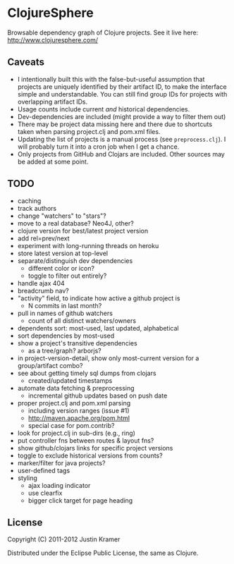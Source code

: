 # ClojureSphere

Browsable dependency graph of Clojure projects. See it live here: http://www.clojuresphere.com/

## Caveats

* I intentionally built this with the false-but-useful assumption that projects are uniquely identified by their artifact ID, to make the interface simple and understandable. You can still find group IDs for projects with overlapping artifact IDs.
* Usage counts include current *and* historical dependencies.
* Dev-dependencies are included (might provide a way to filter them out)
* There may be project data missing here and there due to shortcuts taken when parsing project.clj and pom.xml files.
* Updating the list of projects is a manual process (see `preprocess.clj`). I will probably turn it into a cron job when I get a chance.
* Only projects from GitHub and Clojars are included. Other sources may be added at some point.

## TODO

- caching
- track authors
- change "watchers" to "stars"?
- move to a real database? Neo4J, other?
- clojure version for best/latest project version
- add rel=prev/next
- experiment with long-running threads on heroku
- store latest version at top-level
- separate/distinguish dev dependencies
  - different color or icon?
  - toggle to filter out entirely?
- handle ajax 404
- breadcrumb nav?
- "activity" field, to indicate how active a github project is
  - N commits in last month?
- pull in names of github watchers
  - count of all distinct watchers/owners
- dependents sort: most-used, last updated, alphabetical
- sort dependencies by most-used
- show a project's transitive dependencies
  - as a tree/graph? arborjs?
- in project-version-detail, show only most-current version for a group/artifact combo?
- see about getting timely sql dumps from clojars
  - created/updated timestamps
- automate data fetching & preprocessing
  - incremental github updates based on push date
- proper project.clj and pom.xml parsing
  - including version ranges (issue #1)
  - http://maven.apache.org/pom.html
  - special case for pom.contrib?
- look for project.clj in sub-dirs (e.g., ring)
- put controller fns between routes & layout fns?
- show github/clojars links for specific project versions
- toggle to exclude historical versions from counts?
- marker/filter for java projects?
- user-defined tags
- styling
  - ajax loading indicator
  - use clearfix
  - bigger click target for page heading

## License

Copyright (C) 2011-2012 Justin Kramer

Distributed under the Eclipse Public License, the same as Clojure.
